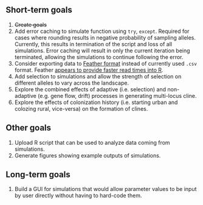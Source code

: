 ## Short-term goals

1. ~~Create goals~~
2. Add error caching to simulate function using `try`, `except`. Required for cases where rounding results in negative probability of sampling alleles. Currently, this results in termination of the script and loss of all simulations. Error caching will result in only the current iteration being terminated, allowing the simulations to continue following the error.
3. Consider exporting data to [Feather format](http://blog.cloudera.com/blog/2016/03/feather-a-fast-on-disk-format-for-data-frames-for-r-and-python-powered-by-apache-arrow/) instead of currently used `.csv` format. Feather [appears to provide faster read times into R](https://blog.dominodatalab.com/the-r-data-i-o-shootout/).
4. Add selection to simulations and allow the strength of selection on different alleles to vary across the landscape.
5. Explore the combined effects of adaptive (i.e. selection) and non-adaptive (e.g. gene flow, drift) processes in generating multi-locus cline.
6. Explore the effects of colonization history (i.e. starting urban and colozing rural, vice-versa) on the formation of clines.

## Other goals

1. Upload R script that can be used to analyze data coming from simulations.
2. Generate figures showing example outputs of simulations.

## Long-term goals

1. Build a GUI for simulations that would allow parameter values to be input by user directly without having to hard-code them.

